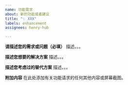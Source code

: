 ```yaml
---
name: 功能需求
about: 新的功能或者建议
title: "✨ XXX"
labels: enhancement
assignees: henry-hub

---
```


**请描述您的需求或问题（必填）**
描述。。。

**描述您想要的解决方案**
描述。。。

**描述您考虑过的替代方案**
描述。。。

**附加内容**
在此处添加有关功能请求的任何其他内容或屏幕截图。
